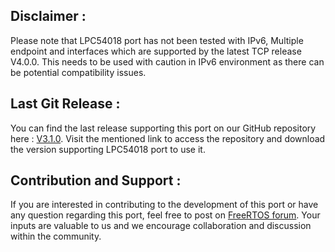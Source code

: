 ## Disclaimer : 

Please note that LPC54018 port has not been tested with IPv6, Multiple endpoint and interfaces which are supported by the latest TCP release V4.0.0. This needs to be used with caution in IPv6 environment as there can be potential compatibility issues.


## Last Git Release : 

You can find the last release supporting this port on our GitHub repository here : [V3.1.0](https://github.com/FreeRTOS/FreeRTOS-Plus-TCP/releases/tag/V3.1.0). Visit the mentioned link to access the repository and download the version supporting LPC54018 port to use it.


## Contribution and Support :

If you are interested in contributing to the development of this port or have any question regarding this port, feel free to post on [FreeRTOS forum](https://forums.freertos.org/). Your inputs are valuable to us and we encourage collaboration and discussion within the community.
